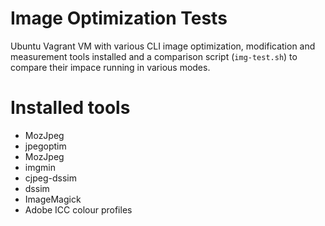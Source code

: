 # Image Optimization Tests
Ubuntu Vagrant VM with various CLI image optimization, modification and measurement tools installed and a comparison script (`img-test.sh`) to compare their impace running in various modes.

# Installed tools
- MozJpeg
- jpegoptim
- MozJpeg
- imgmin
- cjpeg-dssim
- dssim
- ImageMagick
- Adobe ICC colour profiles
